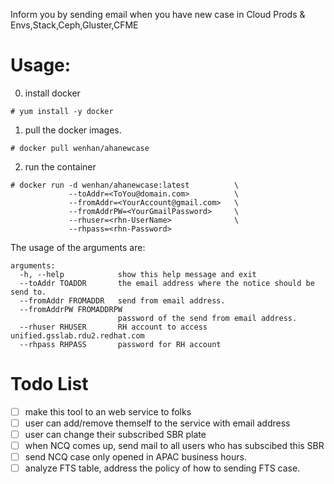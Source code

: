 Inform you by sending email when you have new case in Cloud Prods & Envs,Stack,Ceph,Gluster,CFME

# Usage:

0. install docker 
```
# yum install -y docker
```

1. pull the docker images.

```
# docker pull wenhan/ahanewcase
```

2. run the container
```
# docker run -d wenhan/ahanewcase:latest          \
             --toAddr=<ToYou@domain.com>          \
             --fromAddr=<YourAccount@gmail.com>   \
             --fromAddrPW=<YourGmailPassword>     \
             --rhuser=<rhn-UserName>              \
             --rhpass=<rhn-Password>
```

The usage of the arguments are:

```
arguments:
  -h, --help            show this help message and exit
  --toAddr TOADDR       the email address where the notice should be send to.
  --fromAddr FROMADDR   send from email address.
  --fromAddrPW FROMADDRPW
                        password of the send from email address.
  --rhuser RHUSER       RH account to access unified.gsslab.rdu2.redhat.com
  --rhpass RHPASS       password for RH account

```

# Todo List
- [ ] make this tool to an web service to folks
- [ ] user can add/remove themself to the service with email address
- [ ] user can change their subscribed SBR plate
- [ ] when NCQ comes up, send mail to all users who has subscibed this SBR
- [ ] send NCQ case only opened in APAC business hours.
- [ ] analyze FTS table, address the policy of how to sending FTS case.
